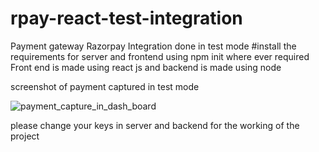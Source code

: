 # rpay-react-test-integration
Payment gateway Razorpay Integration done in test mode
#install the requirements for server and frontend using npm init where ever required
Front end is made using react js and backend is made using node

screenshot of payment captured in test mode


![payment_capture_in_dash_board](https://user-images.githubusercontent.com/101873081/230401609-dffd7a85-0eb6-40e1-811f-88196c9ca68c.png)


please change your keys in server and backend for the working of the project
